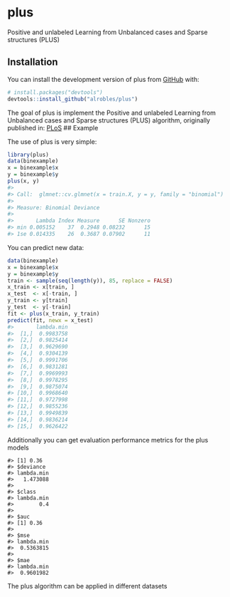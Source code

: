 
<!-- README.md is generated from README.Rmd. Please edit that file -->

# plus

<!-- badges: start -->
<!-- badges: end -->

Positive and unlabeled Learning from Unbalanced cases and Sparse
structures (PLUS)

## Installation

You can install the development version of plus from
[GitHub](https://github.com/alrobles/PLUS) with:

``` r
# install.packages("devtools")
devtools::install_github("alrobles/plus")
```

The goal of plus is implement the Positive and unlabeled Learning from
Unbalanced cases and Sparse structures (PLUS) algorithm, originally
published in:
[PLoS](https://journals.plos.org/ploscompbiol/article?id=10.1371/journal.pcbi.1009956)
\## Example

The use of plus is very simple:

``` r
library(plus)
data(binexample)
x = binexample$x
y = binexample$y
plus(x, y)
#> 
#> Call:  glmnet::cv.glmnet(x = train.X, y = y, family = "binomial") 
#> 
#> Measure: Binomial Deviance 
#> 
#>       Lambda Index Measure      SE Nonzero
#> min 0.005152    37  0.2948 0.08232      15
#> 1se 0.014335    26  0.3687 0.07902      11
```

You can predict new data:

``` r
data(binexample)
x = binexample$x
y = binexample$y
train <- sample(seq(length(y)), 85, replace = FALSE)
x_train <- x[train, ]
x_test  <- x[-train, ]
y_train <- y[train]
y_test  <- y[-train]
fit <- plus(x_train, y_train)
predict(fit, newx = x_test)
#>       lambda.min
#>  [1,]  0.9983758
#>  [2,]  0.9825414
#>  [3,]  0.9629690
#>  [4,]  0.9304139
#>  [5,]  0.9991706
#>  [6,]  0.9831281
#>  [7,]  0.9969993
#>  [8,]  0.9978295
#>  [9,]  0.9875074
#> [10,]  0.9968640
#> [11,]  0.9727998
#> [12,]  0.9855236
#> [13,]  0.9949839
#> [14,]  0.9836214
#> [15,]  0.9626422
```

Additionally you can get evaluation performance metrics for the plus
models

    #> [1] 0.36
    #> $deviance
    #> lambda.min 
    #>   1.473088 
    #> 
    #> $class
    #> lambda.min 
    #>        0.4 
    #> 
    #> $auc
    #> [1] 0.36
    #> 
    #> $mse
    #> lambda.min 
    #>  0.5363815 
    #> 
    #> $mae
    #> lambda.min 
    #>  0.9601982

The plus algorithm can be applied in different datasets
